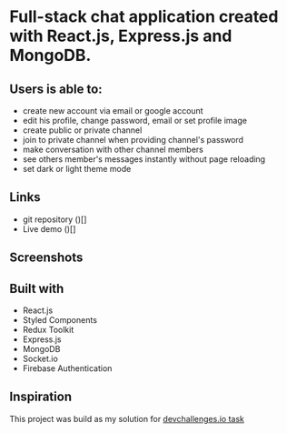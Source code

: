 # Full-stack chat application created with React.js, Express.js and MongoDB.

## Users is able to:

- create new account via email or google account
- edit his profile, change password, email or set profile image
- create public or private channel 
- join to private channel when providing channel's password
- make conversation with other channel members
- see others member's messages instantly without page reloading
- set dark or light theme mode 

## Links 
 
- git repository ()[]
- Live demo ()[]

## Screenshots

## Built with
- React.js
- Styled Components
- Redux Toolkit
- Express.js
- MongoDB
- Socket.io
- Firebase Authentication

## Inspiration 
This project was build as my solution for [devchallenges.io task](https://devchallenges.io/challenges/UgCqszKR7Q7oqb4kRfI0)
